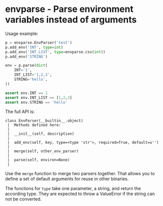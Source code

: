 envparse - Parse environment variables instead of arguments
===========================================================

Usage example:

```python
p = envparse.EnvParser('test')
p.add_env('INT', type=int)
p.add_env('INT_LIST', type=envparse.csv(int))
p.add_env('STRING')

env = p.parse(dict(
    INT='1',
    INT_LIST='1,2,3',
    STRING='hello',
))

assert env.INT == 1
assert env.INT_LIST == [1,2,3]
assert env.STRING == 'hello'
```

The full API is:

```
class EnvParser(__builtin__.object)
 |  Methods defined here:
 |
 |  __init__(self, description)
 |
 |  add_env(self, key, type=<type 'str'>, required=True, default=u'')
 |
 |  merge(self, other_env_parser)
 |
 |  parse(self, environ=None)
 |
```

Use the `merge` function to merge two parsers together. That allows
you to define a set of default arguments for reuse in other binaries.

The functions for `type` take one parameter, a string, and return the
according type. They are expected to throw a ValueError if the string
can not be converted.
